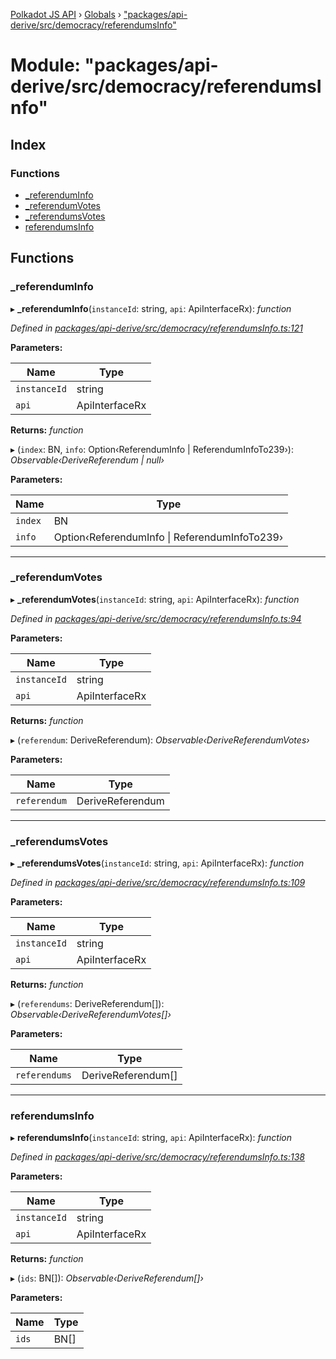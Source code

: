 [Polkadot JS API](../README.md) › [Globals](../globals.md) › ["packages/api-derive/src/democracy/referendumsInfo"](_packages_api_derive_src_democracy_referendumsinfo_.md)

# Module: "packages/api-derive/src/democracy/referendumsInfo"

## Index

### Functions

* [_referendumInfo](_packages_api_derive_src_democracy_referendumsinfo_.md#_referenduminfo)
* [_referendumVotes](_packages_api_derive_src_democracy_referendumsinfo_.md#_referendumvotes)
* [_referendumsVotes](_packages_api_derive_src_democracy_referendumsinfo_.md#_referendumsvotes)
* [referendumsInfo](_packages_api_derive_src_democracy_referendumsinfo_.md#referendumsinfo)

## Functions

###  _referendumInfo

▸ **_referendumInfo**(`instanceId`: string, `api`: ApiInterfaceRx): *function*

*Defined in [packages/api-derive/src/democracy/referendumsInfo.ts:121](https://github.com/polkadot-js/api/blob/b4cae1483/packages/api-derive/src/democracy/referendumsInfo.ts#L121)*

**Parameters:**

Name | Type |
------ | ------ |
`instanceId` | string |
`api` | ApiInterfaceRx |

**Returns:** *function*

▸ (`index`: BN, `info`: Option‹ReferendumInfo | ReferendumInfoTo239›): *Observable‹DeriveReferendum | null›*

**Parameters:**

Name | Type |
------ | ------ |
`index` | BN |
`info` | Option‹ReferendumInfo &#124; ReferendumInfoTo239› |

___

###  _referendumVotes

▸ **_referendumVotes**(`instanceId`: string, `api`: ApiInterfaceRx): *function*

*Defined in [packages/api-derive/src/democracy/referendumsInfo.ts:94](https://github.com/polkadot-js/api/blob/b4cae1483/packages/api-derive/src/democracy/referendumsInfo.ts#L94)*

**Parameters:**

Name | Type |
------ | ------ |
`instanceId` | string |
`api` | ApiInterfaceRx |

**Returns:** *function*

▸ (`referendum`: DeriveReferendum): *Observable‹DeriveReferendumVotes›*

**Parameters:**

Name | Type |
------ | ------ |
`referendum` | DeriveReferendum |

___

###  _referendumsVotes

▸ **_referendumsVotes**(`instanceId`: string, `api`: ApiInterfaceRx): *function*

*Defined in [packages/api-derive/src/democracy/referendumsInfo.ts:109](https://github.com/polkadot-js/api/blob/b4cae1483/packages/api-derive/src/democracy/referendumsInfo.ts#L109)*

**Parameters:**

Name | Type |
------ | ------ |
`instanceId` | string |
`api` | ApiInterfaceRx |

**Returns:** *function*

▸ (`referendums`: DeriveReferendum[]): *Observable‹DeriveReferendumVotes[]›*

**Parameters:**

Name | Type |
------ | ------ |
`referendums` | DeriveReferendum[] |

___

###  referendumsInfo

▸ **referendumsInfo**(`instanceId`: string, `api`: ApiInterfaceRx): *function*

*Defined in [packages/api-derive/src/democracy/referendumsInfo.ts:138](https://github.com/polkadot-js/api/blob/b4cae1483/packages/api-derive/src/democracy/referendumsInfo.ts#L138)*

**Parameters:**

Name | Type |
------ | ------ |
`instanceId` | string |
`api` | ApiInterfaceRx |

**Returns:** *function*

▸ (`ids`: BN[]): *Observable‹DeriveReferendum[]›*

**Parameters:**

Name | Type |
------ | ------ |
`ids` | BN[] |
